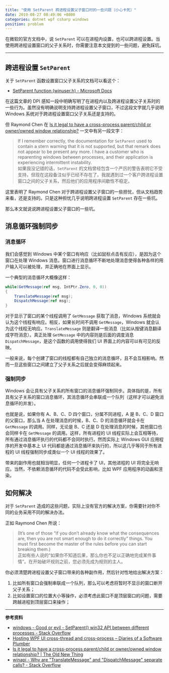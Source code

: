 ```yaml
---
title: "使用 SetParent 跨进程设置父子窗口时的一些问题（小心卡死）"
date: 2019-08-27 08:49:06 +0800
categories: dotnet wpf csharp windows
position: problem
---
```


在微软的官方文档中，说 `SetParent` 可以在进程内设置，也可以跨进程设置。当使用跨进程设置窗口的父子关系时，你需要注意本文提到的一些问题，避免踩坑。

---

<div id="toc"></div>

## 跨进程设置 `SetParent`

关于 `SetParent` 函数设置窗口父子关系的文档可以看这个：

- [SetParent function (winuser.h) - Microsoft Docs](https://docs.microsoft.com/en-us/windows/win32/api/winuser/nf-winuser-setparent)

在这篇文章的 DPI 感知一段中明确写明了在进程内以及跨进程设置父子关系时的一些行为。虽然没有明确说明支持跨进程设置父子窗口，不过这段文字就几乎说明 Windows 系统对于跨进程设置窗口父子关系还是支持的。

但 Raymond Chen 在 [Is it legal to have a cross-process parent/child or owner/owned window relationship?](https://devblogs.microsoft.com/oldnewthing/?p=4683) 一文中有另一段文字：

> If I remember correctly, the documentation for `Set­Parent` used to contain a stern warning that it is not supported, but that remark does not appear to be present any more. I have a customer who is reparenting windows between processes, and their application is experiencing intermittent instability.  
> 如果我没记错的话，`SetParent` 的文档曾经包含一个严厉的警告表明它不受支持，但现在这段备注似乎已经不存在了。我就遇到过一个客户跨进程设置窗口之间的父子关系，然后他们的应用程序间歇性不稳定。

这里表明了 Raymond Chen 对于跨进程设置父子窗口的一些担忧，但从文档趋势来看，还是支持的。只是这种担忧几乎说明跨进程设置 `SetParent` 存在一些坑。

那么本文就说说跨进程设置父子窗口的一些坑。

## 消息循环强制同步

### 消息循环

我们会感觉到 Windows 中某个窗口有响应（比如鼠标点击有反应），是因为这个窗口在处理 Windows 消息。窗口进行消息循环不断地处理消息使得各种各样的用户输入可以被处理，并正确地在界面上显示。

一个典型的消息循环大概像这样：

```csharp
while(GetMessage(ref msg, IntPtr.Zero, 0, 0))
{
    TranslateMessage(ref msg);
    DispatchMessage(ref msg);
}
```

对于显示了窗口的某个线程调用了 `GetMessage` 获取了消息，Windows 系统就会认为这个线程有响应。相反，如果长时间不调用 `GetMessage`，Windows 就会认为这个线程无响应。`TranslateMessage` 则是翻译一些消息（比如从按键消息翻译成字符消息）。真正处理 `GetMessage` 中的内容则是后面的调度消息 `DispatchMessage`，是这个函数的调用使得我们 UI 界面上的内容可以有可见的反映。

一般来说，每个创建了窗口的线程都有自己独立的消息循环，且不会互相影响。然而一旦这些窗口之间建立了父子关系之后就会变得麻烦起来。

### 强制同步

Windows 会让具有父子关系的所有窗口的消息循环强制同步。具体指的是，所有具有父子关系的窗口消息循环，其消息循环会串联成一个队列（这样才可以避免消息循环的并发）。

也就是说，如果你有 A、B、C、D 四个窗口，分属不同进程，A 是 B、C、D 窗口的父窗口，那么当 A 在处理消息的时候，B、C、D 的消息循环就会卡在 `GetMessage` 的调用。同样，无论是 B、C 还是 D 在处理消息的时候，其他窗口也会同样卡在 `GetMessage` 的调用。这样，所有进程的 UI 线程实际上会互相等待，所有通过消息循环执行的代码都不会同时执行。然而实际上 Windows GUI 应用程序的开发中基本上 UI 代码都是通过消息循环来执行的，所以这几乎等同于所有进程的 UI 线程强制同步成类似一个 UI 线程的效果了。

带来的副作用也就相当明显，任何一个进程卡了 UI，其他进程的 UI 将完全无响应。当然，不依赖消息循环的代码不会受此影响，比如 WPF 应用程序的动画和渲染。

## 如何解决

对于 `SetParent` 造成的这些问题，实际上没有官方的解决方案，你需要针对你不同的业务采用不同的解决办法。

正如 Raymond Chen 所说：

>  (It’s one of those “if you don’t already know what the consequences are, then you are not smart enough to do it correctly” things. You must first become the master of the rules before you can start breaking them.)  
> 正如有些人说的“如果你不知道后果，那么你也不足以正确地完成某件事情”。在开始破坏规则之前，您必须先成为规则的主人。

你必须清楚跨进程设置父子窗口带来的各种副作用，然后针对性地给出解决方案：

1. 比如所有窗口会强制串联成一个队列，那么可以考虑将暂时不显示的窗口断开父子关系；
1. 比如设置窗口的位置大小等操作，必须考虑此窗口不是顶层窗口的问题，需要跨越进程到顶层窗口来操作；

---

**参考资料**

- [windows - Good or evil - SetParent() win32 API between different processes - Stack Overflow](https://stackoverflow.com/questions/3459874/good-or-evil-setparent-win32-api-between-different-processes)
- [Hosting WPF UI cross-thread and cross-process – Diaries of a Software Plumber](https://blogs.msdn.microsoft.com/changov/2009/10/26/hosting-wpf-ui-cross-thread-and-cross-process/)
- [Is it legal to have a cross-process parent/child or owner/owned window relationship? | The Old New Thing](https://devblogs.microsoft.com/oldnewthing/?p=4683)
- [winapi - Why are "TranslateMessage" and "DispatchMessage" separate calls? - Stack Overflow](https://stackoverflow.com/questions/3152011/why-are-translatemessage-and-dispatchmessage-separate-calls)
